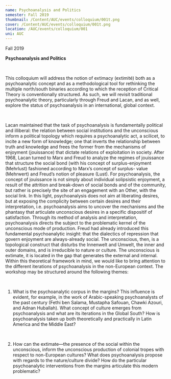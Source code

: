 ```yaml
---
name: Psychoanalysis and Politics
semester: Fall 2019
thumbnail: /Content/AUC/events/colloquium/001t.png
cover: /Content/AUC/events/colloquium/001t.png
location: /AUC/events/colloquium/001
uni: AUC
---
```


Fall 2019

**Psychoanalysis and Politics**

<br>

This colloquium will address the notion of extimacy (extimité) both as a
psychoanalytic concept and as a methodological tool for rethinking the multiple
north/south binaries according to which the reception of Critical Theory is
conventionally structured. As such, we will revisit traditional psychoanalytic theory,
particularly through Freud and Lacan, and as well, explore the status of
psychoanalysis in an international, global context.

<br>

Lacan maintained that the task of psychoanalysis is fundamentally political and
illiberal: the relation between social institutions and the unconscious inform a
political topology which requires a psychoanalytic act, a scilicet, to incite a new form
of knowledge; one that inverts the relationship between truth and knowledge and
frees the former from the mechanisms of enjoyment (jouissance) that dictate
relations of exploitation in society. After 1968, Lacan turned to Marx and Freud to
analyze the regimes of jouissance that structure the social bond (with his concept of
surplus-enjoyment (Mehrlust) fashioned according to Marx’s concept of surplus-
value (Mehrwert) and Freud’s notion of pleasure (Lust). For psychoanalysis, the
concept of jouissance is not simply about individual solipsistic enjoyment, a result of
the attrition and break-down of social bonds and of the community, but rather is
precisely the site of an engagement with an Other, with the social link. In this light,
psychoanalysis does not aim at liberating desires, but at exposing the complicity
between certain desires and their interpretation, i.e. psychoanalysis aims to uncover
the mechanisms and the phantasy that articulate unconscious desires in a specific
dispositif of satisfaction. Through its method of analysis and interpretation,
psychoanalysis directs the subject to the problematic kernel of the unconscious
mode of production. Freud had already introduced this fundamental psychoanalytic
insight: that the dialectics of repression that govern enjoyment are always-already
social. The unconscious, then, is a topological construct that disturbs the Innenwelt
and Umwelt, the inner and outer domains, and is irreducible to nature or culture.
The unconscious is extimate, it is located in the gap that generates the external and
internal. Within this theoretical framework in mind, we would like to bring
attention to the different iterations of psychoanalysis in the non-European context.
The workshop may be structured around the following themes:

<br>

1) What is the psychoanalytic corpus in the margins? This influence is evident, for
example, in the work of Arabic-speaking psychoanalysts of the past century (Fethi
ben Salama, Mustapha Safouan, Chawki Azouri, and Adnan Huballah). What concept
of culture emerges from psychoanalysis and what are its iterations in the Global
South? How is psychoanalysis taken up both theoretically and practically in Latin
America and the Middle East?

<br>

2) How can the extimate—the presence of the social within the unconscious, inform the unconscious production of colonial tropes with respect to non-European cultures? What does psychoanalysis propose with regards to the nature/culture divide? How do the particular psychoanalytic interventions from the margins articulate this modern problematic?
